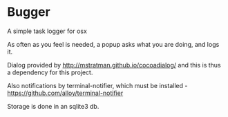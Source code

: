 Bugger
======

A simple task logger for osx

As often as you feel is needed, a popup asks what you are doing, and logs it.

Dialog provided by http://mstratman.github.io/cocoadialog/ and this is thus a dependency for this project.

Also notifications by terminal-notifier, which must be installed - https://github.com/alloy/terminal-notifier

Storage is done in an sqlite3 db.

